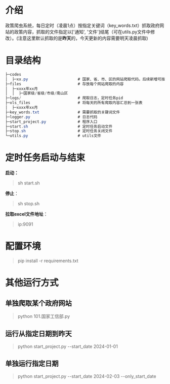 #  介绍

政策爬虫系统，每日定时（凌晨1点）按指定关键词（key_words.txt）抓取政府网站的政策内容，抓取的文件指定以['通知', '文件']结尾（可在utils.py文件中修改）。(注意这里默认抓取的是**昨天**的，今天更新的内容需要明天凌晨抓取)



# 目录结构

```csharp
├─codes
│  ├─xx.py					    # 国家、省、市、区的网站爬取代码，后续新增可按相同格式往后添加即可（不用重新启动定时任务）
├─files							# 存放每个网站爬取的内容
│  ├─xxxx年xx月
│  │  ├─国家级/省级/市级/南山区
├─logs/							# 爬取日志，定时任务pid
├─xls_files						# 将每天的所有爬取内容汇总到一张表
│  ├─xxxx年xx月	
├─key_words.txt					# 需要抓取的关键词文件
├─logger.py						# 日志代码
├─start_project.py				# 程序入口
├─start.sh						# 定时任务启动文件
├─stop.sh						# 定时任务关闭文件
└─utils.py						# utils文件
```



# 定时任务启动与结束

**启动：**

> sh start.sh

**停止**：

> sh stop.sh

**拉取excel文件地址**：

> ip:9091


# 配置环境
> pip install -r requirements.txt

# 其他运行方式

## 单独爬取某个政府网站

> python 101.国家工信部.py

## 运行从指定日期到昨天

> python start_project.py --start_date 2024-01-01

## 单独运行指定日期

> python start_project.py --start_date 2024-02-03 --only_start_date

